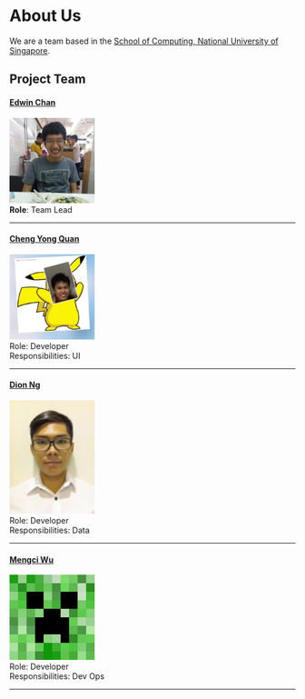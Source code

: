 # About Us

We are a team based in the [School of Computing, National University of Singapore](http://www.comp.nus.edu.sg).

## Project Team

#### [Edwin Chan](http://github.com/EdwinChanSingapore)<br>
<img src="images/EdwinChan.jpg" width="150"><br>
**Role**: Team Lead

-----

#### [Cheng Yong Quan](http://github.com/riveria94)
<img src="images/ChengYongQuan.jpg" width="150"><br>
Role: Developer <br>
Responsibilities: UI

-----

#### [Dion Ng](http://github.com/yijinl)
<img src="images/DionNgWeiJie.jpg" width="150"><br>
Role: Developer <br>
Responsibilities: Data

-----

#### [Mengci Wu](http://github.com/m133225)
<img src="images/MengciWu.jpg" width="150"><br>
Role: Developer <br>
Responsibilities: Dev Ops

-----
